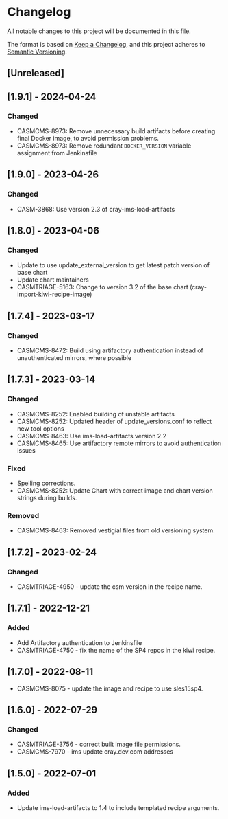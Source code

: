 # Changelog

All notable changes to this project will be documented in this file.

The format is based on [Keep a Changelog](https://keepachangelog.com/en/1.0.0/),
and this project adheres to [Semantic Versioning](https://semver.org/spec/v2.0.0.html).

## [Unreleased]

## [1.9.1] - 2024-04-24

### Changed
- CASMCMS-8973: Remove unnecessary build artifacts before creating final Docker image, to avoid permission problems.
- CASMCMS-8973: Remove redundant `DOCKER_VERSION` variable assignment from Jenkinsfile

## [1.9.0] - 2023-04-26

### Changed

- CASM-3868: Use version 2.3 of cray-ims-load-artifacts

## [1.8.0] - 2023-04-06

### Changed

- Update to use update_external_version to get latest patch version of base chart
- Update chart maintainers
- CASMTRIAGE-5163: Change to version 3.2 of the base chart (cray-import-kiwi-recipe-image)

## [1.7.4] - 2023-03-17

### Changed

- CASMCMS-8472: Build using artifactory authentication instead of unauthenticated mirrors, where possible

## [1.7.3] - 2023-03-14

### Changed

- CASMCMS-8252: Enabled building of unstable artifacts
- CASMCMS-8252: Updated header of update_versions.conf to reflect new tool options
- CASMCMS-8463: Use ims-load-artifacts version 2.2
- CASMCMS-8465: Use artifactory remote mirrors to avoid authentication issues

### Fixed

- Spelling corrections.
- CASMCMS-8252: Update Chart with correct image and chart version strings during builds.

### Removed

- CASMCMS-8463: Removed vestigial files from old versioning system.

## [1.7.2] - 2023-02-24

### Changed

- CASMTRIAGE-4950 - update the csm version in the recipe name.

## [1.7.1] - 2022-12-21

### Added

- Add Artifactory authentication to Jenkinsfile
- CASMTRIAGE-4750 - fix the name of the SP4 repos in the kiwi recipe.

## [1.7.0] - 2022-08-11

- CASMCMS-8075 - update the image and recipe to use sles15sp4.

## [1.6.0] - 2022-07-29

### Changed

- CASMTRIAGE-3756 - correct built image file permissions.
- CASMCMS-7970 - ims update cray.dev.com addresses

## [1.5.0] - 2022-07-01

### Added

- Update ims-load-artifacts to 1.4 to include templated recipe arguments.

